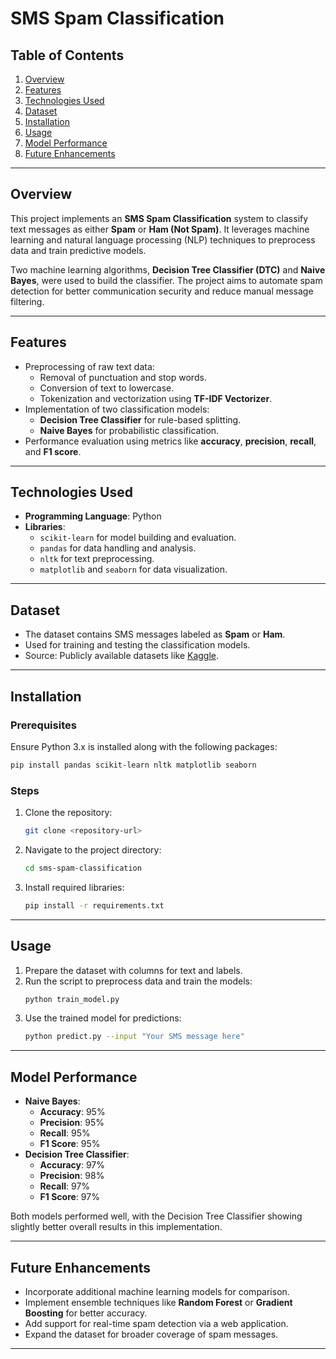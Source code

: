# SMS Spam Classification

## Table of Contents
1. [Overview](#overview)
2. [Features](#features)
3. [Technologies Used](#technologies-used)
4. [Dataset](#dataset)
5. [Installation](#installation)
6. [Usage](#usage)
7. [Model Performance](#model-performance)
8. [Future Enhancements](#future-enhancements)

---

## Overview
This project implements an **SMS Spam Classification** system to classify text messages as either **Spam** or **Ham (Not Spam)**. It leverages machine learning and
natural language processing (NLP) techniques to preprocess data and train predictive models. 

Two machine learning algorithms, **Decision Tree Classifier (DTC)** and **Naive Bayes**, were used to build the classifier. The project aims to automate spam detection
for better communication security and reduce manual message filtering.

---

## Features
- Preprocessing of raw text data:
  - Removal of punctuation and stop words.
  - Conversion of text to lowercase.
  - Tokenization and vectorization using **TF-IDF Vectorizer**.
- Implementation of two classification models:
  - **Decision Tree Classifier** for rule-based splitting.
  - **Naive Bayes** for probabilistic classification.
- Performance evaluation using metrics like **accuracy**, **precision**, **recall**, and **F1 score**.

---

## Technologies Used
- **Programming Language**: Python
- **Libraries**:
  - `scikit-learn` for model building and evaluation.
  - `pandas` for data handling and analysis.
  - `nltk` for text preprocessing.
  - `matplotlib` and `seaborn` for data visualization.

---

## Dataset
- The dataset contains SMS messages labeled as **Spam** or **Ham**.
- Used for training and testing the classification models.
- Source: Publicly available datasets like [Kaggle](https://www.kaggle.com).

---

## Installation

### Prerequisites
Ensure Python 3.x is installed along with the following packages:
```bash
pip install pandas scikit-learn nltk matplotlib seaborn
```

### Steps
1. Clone the repository:
   ```bash
   git clone <repository-url>
   ```
2. Navigate to the project directory:
   ```bash
   cd sms-spam-classification
   ```
3. Install required libraries:
   ```bash
   pip install -r requirements.txt
   ```

---

## Usage
1. Prepare the dataset with columns for text and labels.
2. Run the script to preprocess data and train the models:
   ```bash
   python train_model.py
   ```
3. Use the trained model for predictions:
   ```bash
   python predict.py --input "Your SMS message here"
   ```

---

## Model Performance
- **Naive Bayes**:
  - **Accuracy**: 95%
  - **Precision**: 95%
  - **Recall**: 95%
  - **F1 Score**: 95%
- **Decision Tree Classifier**:
  - **Accuracy**: 97%
  - **Precision**: 98%
  - **Recall**: 97%
  - **F1 Score**: 97%

Both models performed well, with the Decision Tree Classifier showing slightly better overall results in this implementation.

---

## Future Enhancements
- Incorporate additional machine learning models for comparison.
- Implement ensemble techniques like **Random Forest** or **Gradient Boosting** for better accuracy.
- Add support for real-time spam detection via a web application.
- Expand the dataset for broader coverage of spam messages.

---

